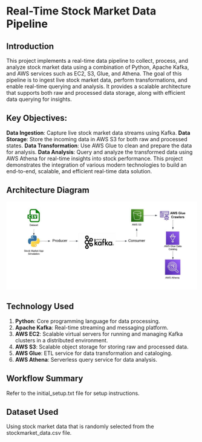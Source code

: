 # Real-Time Stock Market Data Pipeline

## Introduction
This project implements a real-time data pipeline to collect, process, and analyze stock market data using a combination of Python, Apache Kafka, and AWS services such as EC2, S3, Glue, and Athena. The goal of this pipeline is to ingest live stock market data, perform transformations, and enable real-time querying and analysis. It provides a scalable architecture that supports both raw and processed data storage, along with efficient data querying for insights.

## Key Objectives:
**Data Ingestion**: Capture live stock market data streams using Kafka.
**Data Storage**: Store the incoming data in AWS S3 for both raw and processed states.
**Data Transformation**: Use AWS Glue to clean and prepare the data for analysis.
**Data Analysis**: Query and analyze the transformed data using AWS Athena for real-time insights into stock performance.
This project demonstrates the integration of various modern technologies to build an end-to-end, scalable, and efficient real-time data solution.

## Architecture Diagram
![stock_market_architecture.jpeg](stock_market_architecture.jpeg)

## Technology Used
1. **Python**: Core programming language for data processing.
2. **Apache Kafka**: Real-time streaming and messaging platform.
3. **AWS EC2**: Scalable virtual servers for running and managing Kafka clusters in a distributed environment.
4. **AWS S3**: Scalable object storage for storing raw and processed data.
5. **AWS Glue**: ETL service for data transformation and cataloging.
6. **AWS Athena**: Serverless query service for data analysis.

## Workflow Summary
Refer to the initial_setup.txt file for setup instructions.

## Dataset Used
Using stock market data that is randomly selected from the stockmarket_data.csv file.

